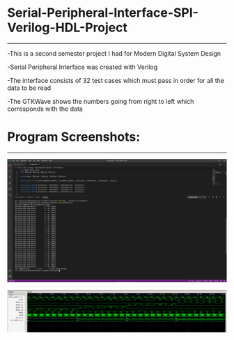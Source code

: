 # Serial-Peripheral-Interface-SPI-Verilog-HDL-Project
______________________________________________________________

-This is a second semester project I had for Modern Digital System Design

-Serial Peripheral Interface was created with Verilog

-The interface consists of 32 test cases which must pass in order for all the data to be read

-The GTKWave shows the numbers going from right to left which corresponds with the data

# Program Screenshots:
_______________________________________________________________

![](images/data.png)

![](images/GTKwave_SPI.PNG)

